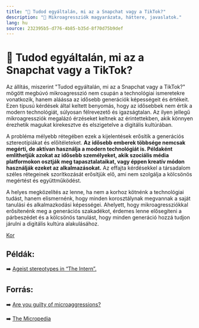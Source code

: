 ```yaml
---
title: "🚫 Tudod egyáltalán, mi az a Snapchat vagy a TikTok?"
description: "🚫 Mikroagressziók magyarázata, háttere, javaslatok."
lang: hu
source: 232395b5-d776-4b85-b35d-8f70d75b9def
---
```


<div class="wiki-content agression-title">

# 🚫 Tudod egyáltalán, mi az a Snapchat vagy a TikTok?

Az állítás, miszerint "Tudod egyáltalán, mi az a Snapchat vagy a TikTok?" mögött megbúvó mikroagresszió nem csupán a technológiai ismeretekre vonatkozik, hanem aláássa az idősebb generációk képességeit és értékeit. Ezen típusú kérdések által keltett benyomás, hogy az idősebbek nem értik a modern technológiát, súlyosan félrevezető és igazságtalan. Az ilyen jellegű mikroagressziók megalázó érzéseket keltnek az érintettekben, akik könnyen érezhetik magukat kirekesztve és elszigetelve a digitális kultúrában.

A probléma mélyebb rétegében ezek a kijelentések erősítik a generációs sztereotípiákat és előítéleteket. **Az idősebb emberek többsége nemcsak megérti, de aktívan használja a modern technológiát is. Példaként említhetjük azokat az idősebb személyeket, akik szociális média platformokon osztják meg tapasztalataikat, vagy éppen kreatív módon használják ezeket az alkalmazásokat.** Az effajta kérdésekkel a társadalom széles rétegeinek szorítkozását erősítjük elő, ami nem szolgálja a kölcsönös megértést és együttműködést.

A helyes megközelítés az lenne, ha nem a korhoz kötnénk a technológiai tudást, hanem elismernénk, hogy minden korosztálynak megvannak a saját tanulási és alkalmazkodási képességei. Ahelyett, hogy mikroagressziókkal erősítenénk meg a generációs szakadékot, érdemes lenne elősegíteni a párbeszédet és a kölcsönös tanulást, hogy minden generáció hozzá tudjon járulni a digitális kultúra alakulásához.


<div class="categories">

[Kor](/#/entry?id=kor)

</div>

## Példák:

➡️ [Ageist stereotypes in “The Intern”.](https://social-hire.com/blog/candidate/ageism-and-career-stereotypes-from-the-intern)

## Forrás:

➡️ [Are you guilty of microaggressions?](https://www.seniorconcerns.org/are-you-guilty-of-microaggressions/)

➡️ [The Micropedia](https://www.themicropedia.org/)


</div>